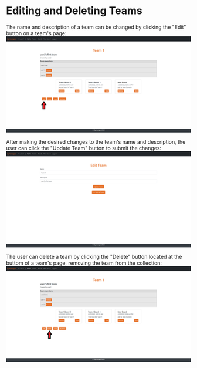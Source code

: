 # Editing and Deleting Teams

The name and description of a team can be changed by clicking the "Edit" button on a team's page:
![Editing team button](https://github.com/sarantharma/GyroscopicProject/blob/passport/User%20Guides/img/edit_team.png)

After making the desired changes to the team's name and description, the user can click the "Update Team" button to submit the changes:
![Edit team page](https://github.com/sarantharma/GyroscopicProject/blob/passport/User%20Guides/img/edit_team_2.png)

The user can delete a team by clicking the "Delete" button located at the buttom of a team's page, removing the team from the collection:
![Delete team](https://github.com/sarantharma/GyroscopicProject/blob/passport/User%20Guides/img/delete_team.png?)
